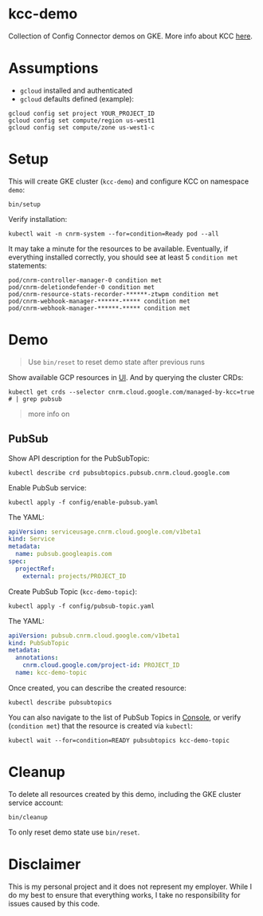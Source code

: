 # kcc-demo

Collection of Config Connector demos on GKE. More info about KCC [here](https://cloud.google.com/config-connector/docs/how-to/getting-started).

# Assumptions

* `gcloud` installed and authenticated
* `gcloud` defaults defined (example): 

```shell
gcloud config set project YOUR_PROJECT_ID
gcloud config set compute/region us-west1
gcloud config set compute/zone us-west1-c
```

# Setup 

This will create GKE cluster (`kcc-demo`) and configure KCC on namespace `demo`:

```shell
bin/setup
```

Verify installation:

```shell
kubectl wait -n cnrm-system --for=condition=Ready pod --all
```

It may take a minute for the resources to be available. Eventually, if everything installed correctly, you should see at least 5 `condition met` statements:

```shell
pod/cnrm-controller-manager-0 condition met
pod/cnrm-deletiondefender-0 condition met
pod/cnrm-resource-stats-recorder-******-ztwpm condition met
pod/cnrm-webhook-manager-******-***** condition met
pod/cnrm-webhook-manager-******-***** condition met
```

# Demo

> Use `bin/reset` to reset demo state after previous runs 

Show available GCP resources in [UI](https://cloud.google.com/config-connector/docs/reference/overview). And by querying the cluster CRDs:

```shell
kubectl get crds --selector cnrm.cloud.google.com/managed-by-kcc=true # | grep pubsub
```

> more info on 

## PubSub

Show API description for the PubSubTopic:

```shell
kubectl describe crd pubsubtopics.pubsub.cnrm.cloud.google.com
```

Enable PubSub service:

```shell
kubectl apply -f config/enable-pubsub.yaml
```

The YAML:

```yaml
apiVersion: serviceusage.cnrm.cloud.google.com/v1beta1
kind: Service
metadata:
  name: pubsub.googleapis.com
spec:
  projectRef:
    external: projects/PROJECT_ID
```

Create PubSub Topic (`kcc-demo-topic`):

```shell
kubectl apply -f config/pubsub-topic.yaml
```

The YAML:

```yaml
apiVersion: pubsub.cnrm.cloud.google.com/v1beta1
kind: PubSubTopic
metadata:
  annotations:
    cnrm.cloud.google.com/project-id: PROJECT_ID
  name: kcc-demo-topic
```

Once created, you can describe the created resource: 

```shell
kubectl describe pubsubtopics
```

You can also navigate to the list of PubSub Topics in [Console](https://console.cloud.google.com/cloudpubsub/topic/list), or verify (`condition met`) that the resource is created via `kubectl`: 

```shell
kubectl wait --for=condition=READY pubsubtopics kcc-demo-topic
```

# Cleanup

To delete all resources created by this demo, including the GKE cluster service account:

```shell
bin/cleanup
```

To only reset demo state use `bin/reset`.

# Disclaimer

This is my personal project and it does not represent my employer. While I do my best to ensure that everything works, I take no responsibility for issues caused by this code.